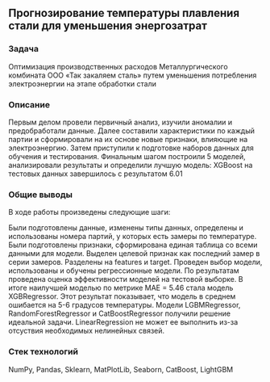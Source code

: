 ## Прогнозирование температуры плавления стали для уменьшения энергозатрат
### Задача
Оптимизация производственных расходов Металлургического комбината ООО «Так закаляем сталь» путем уменьшения потребления электроэнергии на этапе обработки стали

### Описание
Первым делом провели первичный анализ, изучили аномалии и предобработали данные. Далее составили характеристики по каждый партии и сформировали на их основе новые признаки, влияющие на электроэнергию. Затем приступили к подготовке наборов данных для обучения и тестирования. Финальным шагом построили 5 моделей, анализировали результаты и определили лучшую модель: XGBoost на тестовых данных завершилось с результатом 6.01

### Общие выводы
В ходе работы произведены следующие шаги:

Были подготовлены данные, изменены типы данных, определены и использованы номера партий, у которых есть замеры по температуре.
Были подготовлены признаки, сформирована единая таблица со всеми данными для модели. Выделен целевой признак как последний замер в серии замеров. Разделены на features и target.
Проведен выбор модели, использованы и обучены регрессионные модели.
По результатам проведена оценка эффективности моделей на тестовой выборке.
В итоге наилучшей моделью по метрике MAE = 5.46 стала модель XGBRegressor. Этот результат показывает, что модель в среднем ошибается на 5-6 градусов температуры. Модели LGBMRegressor, RandomForestRegressor и CatBoostRegressor получили решение идеальной задачи. LinearRegression не может ее выполнить из-за отсуствия необходимых нелинейных связей.

### Стек технологий
NumPy, Pandas, Sklearn, MatPlotLib, Seaborn, СatBoost, LightGBM
